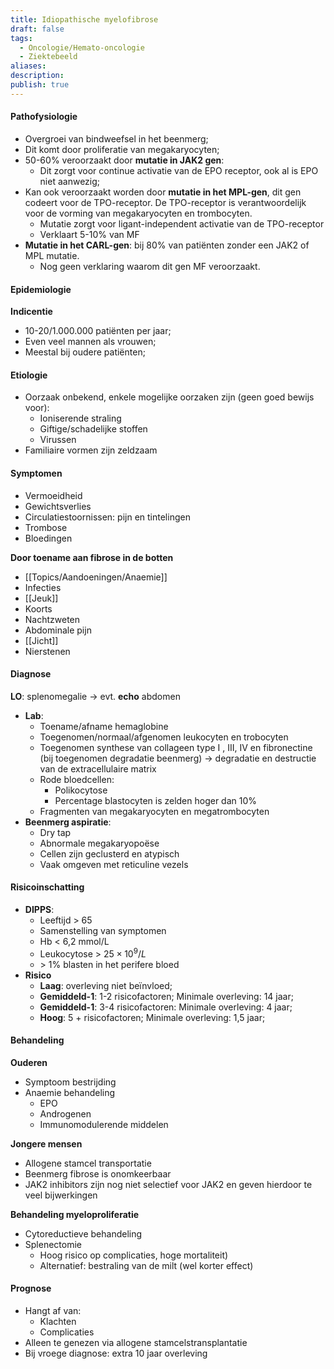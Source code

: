 ```yaml
---
title: Idiopathische myelofibrose
draft: false
tags:
  - Oncologie/Hemato-oncologie
  - Ziektebeeld
aliases: 
description: 
publish: true
---
```




#### Pathofysiologie
- Overgroei van bindweefsel in het beenmerg;
- Dit komt door proliferatie van megakaryocyten;
- 50-60% veroorzaakt door **mutatie in JAK2 gen**:
	- Dit zorgt voor continue activatie van de EPO receptor, ook al is EPO niet aanwezig;
- Kan ook veroorzaakt worden door **mutatie in het MPL-gen**, dit gen codeert voor de TPO-receptor. De TPO-receptor is verantwoordelijk voor de vorming van megakaryocyten en trombocyten. 
	- Mutatie zorgt voor ligant-independent activatie van de TPO-receptor
	- Verklaart 5-10% van MF
- **Mutatie in het CARL-gen**: bij 80% van patiënten zonder een JAK2 of MPL mutatie. 
	- Nog geen verklaring waarom dit gen MF veroorzaakt.

#### Epidemiologie
**Indicentie**
- 10-20/1.000.000 patiënten per jaar;
- Even veel mannen als vrouwen;
- Meestal bij oudere patiënten;

#### Etiologie
- Oorzaak onbekend, enkele mogelijke oorzaken zijn (geen goed bewijs voor): 
	- Ioniserende straling
	- Giftige/schadelijke stoffen
	- Virussen
- Familiaire vormen zijn zeldzaam
#### Symptomen
- Vermoeidheid
- Gewichtsverlies
- Circulatiestoornissen: pijn en tintelingen
- Trombose
- Bloedingen

**Door toename aan fibrose in de botten**
- [[Topics/Aandoeningen/Anaemie]]
- Infecties
- [[Jeuk]]
- Koorts
- Nachtzweten
- Abdominale pijn
- [[Jicht]] 
- Nierstenen

#### Diagnose
**LO**: splenomegalie → evt. **echo** abdomen
- **Lab**:
	- Toename/afname hemaglobine
	- Toegenomen/normaal/afgenomen leukocyten en trobocyten
	- Toegenomen synthese van collageen type I , III, IV en fibronectine (bij toegenomen degradatie beenmerg) → degradatie en destructie van de extracellulaire matrix
	- Rode bloedcellen:
		- Polikocytose
		- Percentage blastocyten is zelden hoger dan 10%
	- Fragmenten van megakaryocyten en megatrombocyten
- **Beenmerg aspiratie**:
	- Dry tap 
	- Abnormale megakaryopoëse
	- Cellen zijn geclusterd en atypisch
	- Vaak omgeven met reticuline vezels

#### Risicoinschatting
- **DIPPS**:
	- Leeftijd > 65
	- Samenstelling van symptomen
	- Hb < 6,2 mmol/L
	- Leukocytose > $25 \times 10^9/L$ 
	- \> 1% blasten in het perifere bloed
- **Risico**
	- **Laag**: overleving niet beïnvloed;
	- **Gemiddeld-1**: 1-2 risicofactoren; Minimale overleving: 14 jaar;
	- **Gemiddeld-1**: 3-4 risicofactoren: Minimale overleving: 4 jaar;
	- **Hoog**: 5 + risicofactoren; Minimale overleving: 1,5 jaar;

#### Behandeling
**Ouderen**
- Symptoom bestrijding
- Anaemie behandeling
	- EPO 
	- Androgenen
	- Immunomodulerende middelen 

**Jongere mensen**
- Allogene stamcel transportatie
- Beenmerg fibrose is onomkeerbaar
- JAK2 inhibitors zijn nog niet selectief voor JAK2 en geven hierdoor te veel bijwerkingen

**Behandeling myeloproliferatie**
- Cytoreductieve behandeling
- Splenectomie 
	- Hoog risico op complicaties, hoge mortaliteit)
	- Alternatief: bestraling van de milt (wel korter effect)

#### Prognose
- Hangt af van:
	- Klachten
	- Complicaties
- Alleen te genezen via allogene stamcelstransplantatie
- Bij vroege diagnose: extra 10 jaar overleving